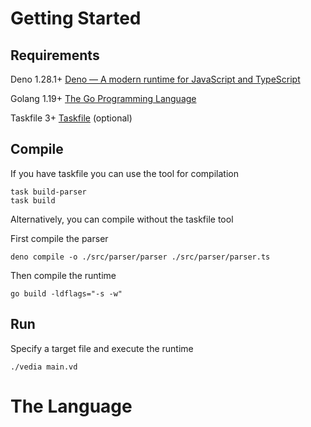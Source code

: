 # Getting Started

## Requirements

Deno 1.28.1+ [Deno — A modern runtime for JavaScript and TypeScript](https://deno.land/)

Golang 1.19+ [The Go Programming Language](https://go.dev/)

Taskfile 3+ [Taskfile](https://taskfile.dev/) (optional)

## Compile

If you have taskfile you can use the tool for compilation

```
task build-parser
task build
```



Alternatively, you can compile without the taskfile tool

First compile the parser

`deno compile -o ./src/parser/parser ./src/parser/parser.ts`

Then compile the runtime

`go build -ldflags="-s -w" `

## Run

Specify a target file and execute the runtime

`./vedia main.vd`

# The Language
